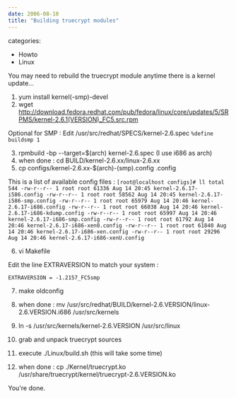 ```yaml
---
date: 2006-08-10
title: "Building truecrypt modules"
---
```








categories:
- Howto
- Linux


You may need to rebuild the truecrypt module anytime there is a kernel update...

1. yum install kernel(-smp)-devel
2. wget http://download.fedora.redhat.com/pub/fedora/linux/core/updates/5/SRPMS/kernel-2.6.1(VERSION)_FC5.src.rpm

Optional for SMP :
Edit /usr/src/redhat/SPECS/kernel-2.6.spec
`%define buildsmp 1`

3. rpmbuild -bp --target=$(arch) kernel-2.6.spec (I use i686 as arch)
4. when done : cd BUILD/kernel-2.6.xx/linux-2.6.xx
5. cp configs/kernel-2.6.xx-$(arch)-(smp).config .config

This is a list of available config files :
`[root@localhost configs]# ll
total 544
-rw-r--r-- 1 root root 61336 Aug 14 20:45 kernel-2.6.17-i586.config
-rw-r--r-- 1 root root 58562 Aug 14 20:45 kernel-2.6.17-i586-smp.config
-rw-r--r-- 1 root root 65979 Aug 14 20:46 kernel-2.6.17-i686.config
-rw-r--r-- 1 root root 66038 Aug 14 20:46 kernel-2.6.17-i686-kdump.config
-rw-r--r-- 1 root root 65997 Aug 14 20:46 kernel-2.6.17-i686-smp.config
-rw-r--r-- 1 root root 61792 Aug 14 20:46 kernel-2.6.17-i686-xen0.config
-rw-r--r-- 1 root root 61840 Aug 14 20:46 kernel-2.6.17-i686-xen.config
-rw-r--r-- 1 root root 29296 Aug 14 20:46 kernel-2.6.17-i686-xenU.config`

6. vi Makefile

Edit the line EXTRAVERSION to match your system :

`EXTRAVERSION = -1.2157_FC5smp`

7. make oldconfig

8. when done : mv /usr/src/redhat/BUILD/kernel-2.6.VERSION/linux-2.6.VERSION.i686 /usr/src/kernels
9. ln -s /usr/src/kernels/kernel-2.6.VERSION /usr/src/linux
10. grab and unpack truecrypt sources
11. execute ./Linux/build.sh (this will take some time)
12. when done : cp ./Kernel/truecrypt.ko /usr/share/truecrypt/kernel/truecrypt-2.6.VERSION.ko

You're done.
